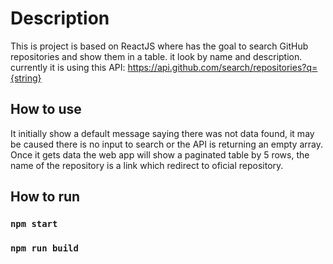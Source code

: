 # Description
This is project is based on ReactJS where has the goal to search GitHub repositories and show them in a table.
it look by name and description.
currently it is using this API: https://api.github.com/search/repositories?q={string}

## How to use
It initially show a default message saying there was not data found, it may be caused there is no input to search or the API is returning an empty array.
Once it gets data the web app will show a paginated table by 5 rows, the name of the repository is a link which redirect to oficial repository.

## How to run
### `npm start`
### `npm run build`
